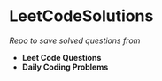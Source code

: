 # LeetCodeSolutions
_Repo to save solved questions from_
* **Leet Code Questions**
* **Daily Coding Problems**